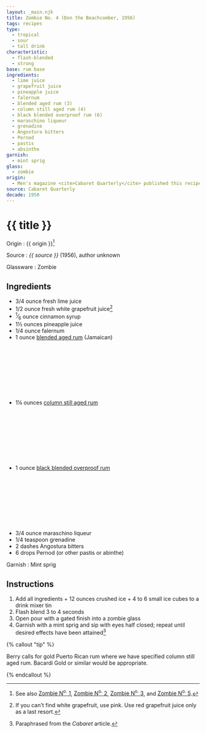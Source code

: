 ```yaml
---
layout: _main.njk
title: Zombie No. 4 (Don the Beachcomber, 1956)
tags: recipes
type:
  - tropical
  - sour
  - tall drink
characteristic:
  - flash-blended
  - strong
base: rum base
ingredients:
  - lime juice
  - grapefruit juice
  - pineapple juice
  - falernum
  - blended aged rum (3)
  - column still aged rum (4)
  - black blended overproof rum (6)
  - maraschino liqueur
  - grenadine
  - Angostura bitters
  - Pernod
  - pastis
  - absinthe
garnish:
  - mint sprig
glass:
  - zombie
origin:
  - Men's magazine <cite>Cabaret Quarterly</cite> published this recipe in 1956, with the final paragraph stating <q>Don The Beachcomber has consented to <cite>Cabaret</cite>&rsquo;s request for the true recipe. Here, for the first time in print, is the secret to the real Zombie.</q>
source: Cabaret Quarterly
decade: 1950
---
```


<!-- markdownlint-disable MD025 -->
# {{ title }}
<!-- markdownlint-disable MD025 -->

  Origin
    :  {{ origin }}[^1]

  Source
    : <cite>{{ source }}</cite> (1956), author unknown

  Glassware
    : Zombie

[^1]: See also [Zombie N<sup>o.</sup> 1](/recipes/zombie-1-donns-1934.md), [Zombie N<sup>o.</sup> 2](/recipes/zombie-2-trader-vics-1947/), [Zombie N<sup>o.</sup> 3](/recipes/zombie-3-donns-1950.md), and [Zombie N<sup>o.</sup> 5](/recipes/zombie-5-jeff-berry-hamiltons/).

## Ingredients

- 3/4 ounce fresh lime juice
- 1/2 ounce fresh white grapefruit juice[^2]
- <span class="frac"><sup>1</sup>&frasl;<sub>6</sub></span> ounce cinnamon syrup
- 1&frac12; ounces pineapple juice
- 1/4 ounce falernum
- 1 ounce [blended aged rum](/rums/05-rum-blended-aged/) (Jamaican)<icon-l space="1em" class="bigger" label="(3)"><span class="with-icon"><svg class="icon"><use href="/assets/images/icons/circle-3.svg#circle-3"></use></svg></span></icon-l>
- 1&frac14; ounces [column still aged rum](/rums/08-rum-column-still-aged/)<icon-l space="1em" class="bigger" label="(4)"><span class="with-icon"><svg class="icon"><use href="/assets/images/icons/circle-4.svg#circle-4"></use></svg></span></icon-l>
- 1 ounce [black blended overproof rum](/rums/12-rum-black-blended-overproof/)<icon-l space="1em" class="bigger" label="(6)"><span class="with-icon"><svg class="icon"><use href="/assets/images/icons/circle-6.svg#circle-6"></use></svg></span></icon-l>
- 3/4 ounce maraschino liqueur
- 1/4 teaspoon grenadine
- 2 dashes Angostura bitters
- 6 drops Pernod (or other pastis or abinthe)

[^2]: If you can't find white grapefruit, use pink. Use red grapefruit juice only as a last resort.

Garnish
  : Mint sprig

## Instructions

1. Add all ingredients + 12 ounces crushed ice + 4 to 6 small ice cubes to a drink mixer tin
2. Flash blend 3 to 4 seconds
3. Open pour with a gated finish into a zombie glass
4. Garnish with a mint sprig and sip with eyes half closed; repeat until desired effects have been attained[^3]

[^3]: Paraphrased from the <cite>Cabaret</cite> article.

<!-- markdownlint-disable MD012 -->
{% callout "tip" %}
<!-- markdownlint-enable MD012 -->
  Berry calls for gold Puerto Rican rum where we have specified column still aged rum. Bacardi Gold or similar would be appropriate.

{% endcallout %}
